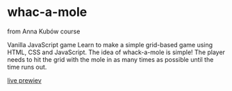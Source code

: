 # whac-a-mole
from Anna Kubów course

Vanilla JavaScript game  Learn to make a simple grid-based game using HTML, CSS and JavaScript. The idea of whack-a-mole is simple! The player needs to hit the grid with the mole in as many times as possible until the time runs out.

[live prewiev](https://wojciech-lasota.github.io/whac-a-mole/)
